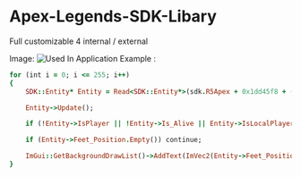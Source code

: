 # Apex-Legends-SDK-Libary
Full customizable 4 internal / external 

Image: 
![Used In Application]([http://url/to/img.png](https://media.discordapp.net/attachments/1232722469023125594/1235976120919392256/image.png?ex=66423176&is=6640dff6&hm=a814cd13c0dec02b88257d577581ff0c66ae4784e07c18df4e159b29187759d8&=&format=webp&quality=lossless&width=832&height=468))
Example : 

```ruby
for (int i = 0; i <= 255; i++)
{
	SDK::Entity* Entity = Read<SDK::Entity*>(sdk.R5Apex + 0x1dd45f8 + ((static_cast<unsigned long long>(i) + 1) << 5));

	Entity->Update();

	if (!Entity->IsPlayer || !Entity->Is_Alive || Entity->IsLocalPlayer) continue;

	if (Entity->Feet_Position.Empty()) continue;

	ImGui::GetBackgroundDrawList()->AddText(ImVec2(Entity->Feet_Position.x, Entity->Feet_Position.y), ImColor(255, 255, 255, 255), "Entity");
} 

```


